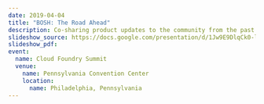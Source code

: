 ```yaml
---
date: 2019-04-04
title: "BOSH: The Road Ahead"
description: Co-sharing product updates to the community from the past 9 months.
slideshow_source: https://docs.google.com/presentation/d/1Jw9E9DlqCk0-lUC_6FhyHZjFE4WtMKrnjZX1c5kNTVU/edit
slideshow_pdf:
event:
  name: Cloud Foundry Summit
  venue:
    name: Pennsylvania Convention Center
    location:
      name: Philadelphia, Pennsylvania
---
```

